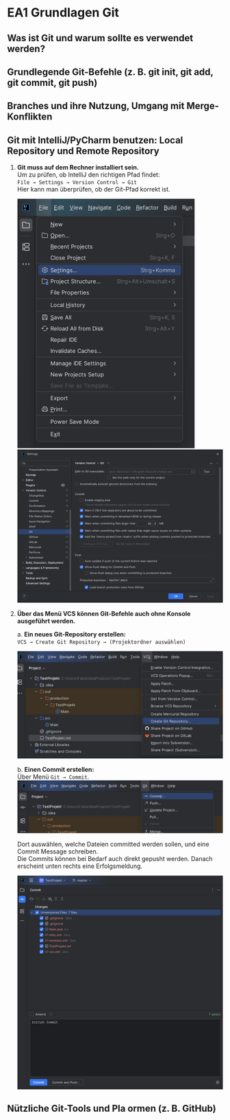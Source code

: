 # EA1 Grundlagen Git

## Was ist Git und warum sollte es verwendet werden? 

## Grundlegende Git-Befehle (z. B. git init, git add, git commit, git push) 

## Branches und ihre Nutzung, Umgang mit Merge-Konflikten

## Git mit IntelliJ/PyCharm benutzen: Local Repository und Remote Repository 
1. **Git muss auf dem Rechner installiert sein.**  
   Um zu prüfen, ob IntelliJ den richtigen Pfad findet:  
   `File → Settings → Version Control → Git`  
   Hier kann man überprüfen, ob der Git-Pfad korrekt ist.

   ![Git Path prüfen](assets/Settings_Menu_IntelliJ.png)
   ![Git Path prüfen](assets/Git_Path_IntelliJ.png)
   
2. **Über das Menü VCS können Git-Befehle auch ohne Konsole ausgeführt werden.**

   a. **Ein neues Git-Repository erstellen:**  
   `VCS → Create Git Repository → (Projektordner auswählen)`

   ![Git Repository erstellen](assets/Create_Git_Repo_IntelliJ.png)

   b. **Einen Commit erstellen:**  
   Über Menü `Git → Commit`.  
   ![Commit erstellen](assets/Commit_IntelliJ1.png)

   Dort auswählen, welche Dateien committed werden sollen, und eine Commit Message schreiben.  
   Die Commits können bei Bedarf auch direkt gepusht werden. Danach erscheint unten rechts eine Erfolgsmeldung.

   ![Commit erstellen](assets/Commit_IntelliJ2.png)

## Nützliche Git-Tools und Pla ormen (z. B. GitHub) 